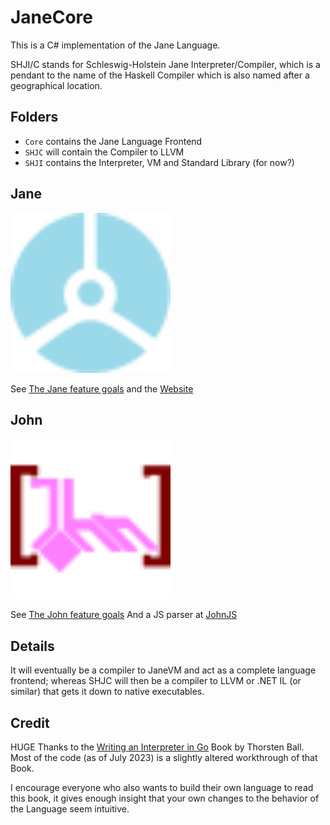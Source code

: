 # JaneCore

This is a C# implementation of the Jane Language.

SHJI/C stands for Schleswig-Holstein Jane Interpreter/Compiler, which is a pendant to the name of the Haskell Compiler which is also named after a geographical location.

## Folders

- `Core` contains the Jane Language Frontend
- `SHJC` will contain the Compiler to LLVM
- `SHJI` contains the Interpreter, VM and Standard Library (for now?)

## Jane

<img src="./janelogo.svg" width="256" height="256" alt="Jane Logo" />

See [The Jane feature goals](./jane.md) and the [Website](https://jane.luemir.xyz/)

## John

<img src="./johnlogo.svg" width="256" height="256" alt="Jane Logo" />

See [The John feature goals](./john.md)
And a JS parser at [JohnJS](https://github.com/nora2605/johnjs)

## Details

It will eventually be a compiler to JaneVM and act as a complete language frontend; whereas SHJC will then be a compiler to LLVM or .NET IL (or similar) that gets it down to native executables.

## Credit

HUGE Thanks to the [Writing an Interpreter in Go](https://interpreterbook.com/) Book by Thorsten Ball. Most of the code (as of July 2023) is a slightly altered workthrough of that Book.

I encourage everyone who also wants to build their own language to read this book, it gives enough insight that your own changes to the behavior of the Language seem intuitive.
